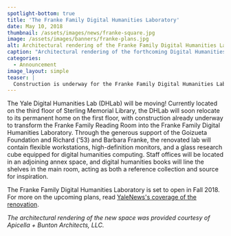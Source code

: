 ```yaml
---
spotlight-bottom: true
title: 'The Franke Family Digital Humanities Laboratory'
date: May 10, 2018
thumbnail: /assets/images/news/franke-square.jpg
image: /assets/images/banners/franke-plans.jpg
alt: Architectural rendering of the Franke Family Digital Humanities Laboratory
caption: "Architectural rendering of the forthcoming Digital Humanities Lab in the Franke Family Reading Room, courtesy of Apicella + Bunton Architects, LLC (January 8, 2018)."
categories: 
  - Announcement
image_layout: simple
teaser: |
  Construction is underway for the Franke Family Digital Humanities Laboratory, which will be opening on the first floor of Sterling Memorial Library in Fall 2018.
---
```

The Yale Digital Humanities Lab (DHLab) will be moving! Currently located on the third floor of Sterling Memorial Library, the DHLab will soon relocate to its permanent home on the first floor, with construction already underway to transform the Franke Family Reading Room into the Franke Family Digital Humanities Laboratory. Through the generous support of the Goizueta Foundation and Richard ('53) and Barbara Franke, the renovated lab will contain flexible workstations, high-definition monitors, and a glass research cube equipped for digital humanities computing. Staff offices will be located in an adjoining annex space, and digital humanities books will line the shelves in the main room, acting as both a reference collection and source for inspiration.

The Franke Family Digital Humanities Laboratory is set to open in Fall 2018. For more on the upcoming plans, read <a href='https://news.yale.edu/2018/03/19/renovation-creating-new-home-yale-librarys-digital-humanities-lab' target='_blank'>YaleNews's coverage of the renovation</a>.  

*The architectural rendering of the new space was provided courtesy of Apicella + Bunton Architects, LLC.*